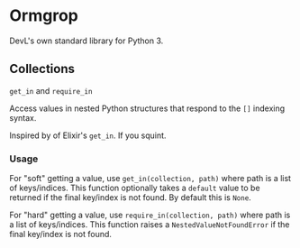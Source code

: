 # Ormgrop

DevL's own standard library for Python 3.

## Collections

`get_in` and `require_in`

Access values in nested Python structures that respond to the `[]` indexing syntax.

Inspired by of Elixir's `get_in`. If you squint.

### Usage

For "soft" getting a value, use `get_in(collection, path)` where path is a list of keys/indices. This function optionally takes a `default` value to be returned if the final key/index is not found. By default this is `None`.

For "hard" getting a value, use `require_in(collection, path)` where path is a list of keys/indices. This function raises a `NestedValueNotFoundError` if the final key/index is not found.
